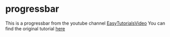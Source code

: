 # progressbar
This is a progressbar from the youtube channel [EasyTutorialsVideo](https://www.youtube.com/@EasyTutorialsVideo)
You can find the original tutorial [here](https://youtu.be/mSfsGTIQlxg)
